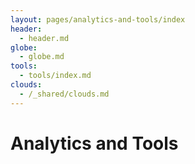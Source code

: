 ```yaml
---
layout: pages/analytics-and-tools/index
header:
  - header.md
globe:
  - globe.md
tools:
  - tools/index.md
clouds:
  - /_shared/clouds.md
---
```


# Analytics and Tools
